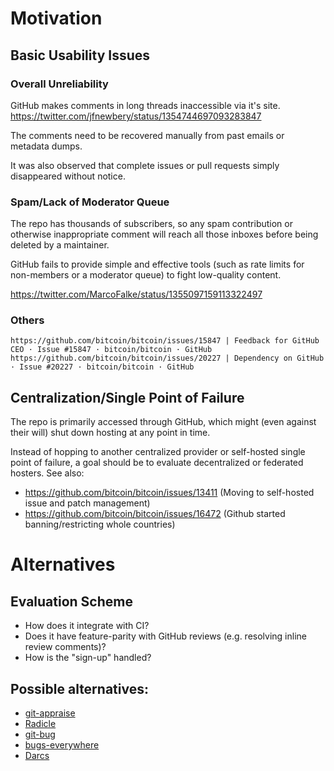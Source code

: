 # Motivation

## Basic Usability Issues

### Overall Unreliability

GitHub makes comments in long threads inaccessible via it's site. https://twitter.com/jfnewbery/status/1354744697093283847

The comments need to be recovered manually from past emails or metadata dumps.

It was also observed that complete issues or pull requests simply disappeared without notice.

### Spam/Lack of Moderator Queue

The repo has thousands of subscribers, so any spam contribution or otherwise inappropriate comment will reach all those inboxes before being deleted by a maintainer.

GitHub fails to provide simple and effective tools (such as rate limits for non-members or a moderator queue) to fight low-quality content.

https://twitter.com/MarcoFalke/status/1355097159113322497

### Others

```
https://github.com/bitcoin/bitcoin/issues/15847 | Feedback for GitHub CEO · Issue #15847 · bitcoin/bitcoin · GitHub
https://github.com/bitcoin/bitcoin/issues/20227 | Dependency on GitHub · Issue #20227 · bitcoin/bitcoin · GitHub
```

## Centralization/Single Point of Failure

The repo is primarily accessed through GitHub, which might (even against their will) shut down hosting at any point in time.

Instead of hopping to another centralized provider or self-hosted single point of failure, a goal should be to evaluate decentralized or federated hosters. See also:

* https://github.com/bitcoin/bitcoin/issues/13411 (Moving to self-hosted issue and patch management)
* https://github.com/bitcoin/bitcoin/issues/16472 (Github started banning/restricting whole countries)

# Alternatives

## Evaluation Scheme

* How does it integrate with CI?
* Does it have feature-parity with GitHub reviews (e.g. resolving inline review comments)?
* How is the "sign-up" handled?

## Possible alternatives:

- [git-appraise](https://github.com/google/git-appraise)
- [Radicle](https://radicle.xyz/)
- [git-bug](https://github.com/MichaelMure/git-bug)
- [bugs-everywhere](https://bugs-everywhere.readthedocs.io/en/latest/tutorial.html)
- [Darcs](http://darcs.net)
